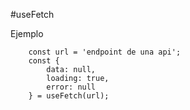 #useFetch

Ejemplo
```
    const url = 'endpoint de una api';
    const {
        data: null,
        loading: true,
        error: null
    } = useFetch(url);
```